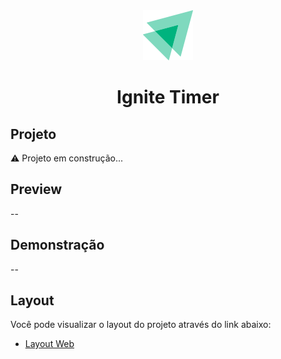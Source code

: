 <div align="center">
    <img src="./src/assets/logo.svg" />
<h1 align="center">Ignite Timer</h1>
</div>

## Projeto
⚠️ Projeto em construção...

## Preview
--

## Demonstração
--

## Layout

Você pode visualizar o layout do projeto através do link abaixo:

- [Layout Web](<https://www.figma.com/file/Q7HLAepIJ2dX7rLUL7RJWc/Ignite-Timer-(Community)?node-id=0%3A1>)